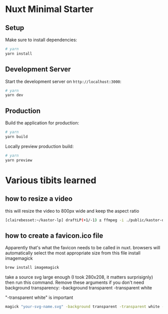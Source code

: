 # Nuxt Minimal Starter


## Setup

Make sure to install dependencies:

```bash
# yarn
yarn install
```

## Development Server

Start the development server on `http://localhost:3000`:

```bash
# yarn
yarn dev
```

## Production

Build the application for production:

```bash
# yarn
yarn build
```

Locally preview production build:

```bash
# yarn
yarn preview
```

# Various tibits learned

## how to resize a video

this will resize the video to 800px wide and keep the aspect ratio

```bash
[clairebesset:~/kastor-lp] draftLP(+1/-1) ± ffmpeg -i ./public/kastor-demo.mp4 -filter:v scale=800:-1 -c:a copy ./public/kastor-demo-800.mp4
```

## how to create a favicon.ico file
Apparently that's what the favicon needs to be called in nuxt. 
browsers will automatically select the most appropriate size from this file
install imagemagick

```bash
brew install imagemagick
```

take a source svg large enough (I took 280x208, it matters surprisignly) then run this command.
Remove these arguments if you don't need background transparency:
-background transparent -transparent white

"-transparent white" is important


```bash
magick "your-svg-name.svg" -background transparent -transparent white -define icon:auto-resize=256,128,64,48,32,16 "favicon.ico"
```